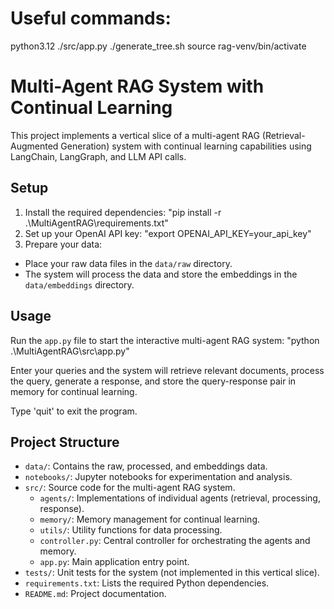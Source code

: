 # Useful commands:
python3.12 ./src/app.py
./generate_tree.sh
source rag-venv/bin/activate

# Multi-Agent RAG System with Continual Learning

This project implements a vertical slice of a multi-agent RAG (Retrieval-Augmented Generation) system with continual learning capabilities using LangChain, LangGraph, and LLM API calls.

## Setup

1. Install the required dependencies: "pip install -r .\MultiAgentRAG\requirements.txt"
2. Set up your OpenAI API key: "export OPENAI_API_KEY=your_api_key"
3. Prepare your data:
- Place your raw data files in the `data/raw` directory.
- The system will process the data and store the embeddings in the `data/embeddings` directory.

## Usage

Run the `app.py` file to start the interactive multi-agent RAG system: "python .\MultiAgentRAG\src\app.py"

Enter your queries and the system will retrieve relevant documents, process the query, generate a response, and store the query-response pair in memory for continual learning.

Type 'quit' to exit the program.

## Project Structure

- `data/`: Contains the raw, processed, and embeddings data.
- `notebooks/`: Jupyter notebooks for experimentation and analysis.
- `src/`: Source code for the multi-agent RAG system.
  - `agents/`: Implementations of individual agents (retrieval, processing, response).
  - `memory/`: Memory management for continual learning.
  - `utils/`: Utility functions for data processing.
  - `controller.py`: Central controller for orchestrating the agents and memory.
  - `app.py`: Main application entry point.
- `tests/`: Unit tests for the system (not implemented in this vertical slice).
- `requirements.txt`: Lists the required Python dependencies.
- `README.md`: Project documentation.